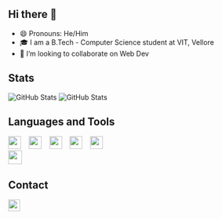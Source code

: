 ## Hi there 👋

- 😄 Pronouns: He/Him
- 🎓 I am a B.Tech - Computer Science student at VIT, Vellore
- 👯 I’m looking to collaborate on Web Dev 


## Stats
![GitHub Stats](https://github-readme-stats.vercel.app/api?username=Garv-M&theme=radical)
![GitHub Stats](https://github-readme-stats.vercel.app/api/top-langs/?username=Garv-M&show_icons=true&theme=radical)



## Languages and Tools
<img src = "https://img.shields.io/badge/-HTML 5-e34f26?logo=html5&logoColor=fff" height="26px" href="https://github.com/Garv-M/"> &nbsp; <img/>
<img src = "https://img.shields.io/badge/-CSS 3-1572B6?logo=css3&logoColor=fff" height="26px"> &nbsp; <img/>
<img src = "https://img.shields.io/badge/-JavaScript-F7DF1E?logo=javascript&logoColor=000" height="26px"> &nbsp; <img/>
<img src = "https://img.shields.io/badge/-React JS-61DAFB?logo=react&logoColor=fff" height="26px"> &nbsp; <img/>
<img src = "https://img.shields.io/badge/-Firebase-FFCA28?logo=firebase&logoColor=fff" height="26px"><img/> <br>
<img src = "https://img.shields.io/badge/-Flask-FFCA28?logo=flask&logoColor=000" height="28px"><img/>

## Contact
<a href="https://www.linkedin.com/in/maitrey-bhute-a82173208"> 
  <img src = "https://img.shields.io/badge/-LinkedIn-0A66C2?logo=linkedin&logoColor=fff" height="24px"><img/>
</a>


<!--
**Garv-M/Garv-M** is a ✨ _special_ ✨ repository because its `README.md` (this file) appears on your GitHub profile.

Here are some ideas to get you started:

- 🔭 I’m currently working on ...
- 🌱 I’m currently learning ...
- 👯 I’m looking to collaborate on ...
- 🤔 I’m looking for help with ...
- 💬 Ask me about ...
- 📫 How to reach me: ...
- 😄 Pronouns: ...
- ⚡ Fun fact: ...



### B.Tech (Computer Science) at VIT, Vellore '24

- 🌱 I’m currently learning Backend Web Dev
- 👯 I’m looking to collaborate on Web Dev (Frontend)
- 🤔 I’m looking for help with Backend Web Dev

### Stats
![GitHub Stats](https://github-readme-stats.vercel.app/api?username=Garv-M&theme=radical)
https://simpleicons.org/

### Profile Views
![Profile View Counter](https://komarev.com/ghpvc/?username=Garv-M)

### Contributors
![GitHub Contributors Image](https://contrib.rocks/image?repo=Garv-M/Yuvamarathi)

-->
